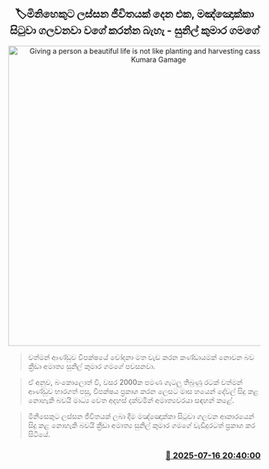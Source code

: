 <p align='center'><b><h2 align='center' title='Giving a person a beautiful life is not like planting and harvesting cassava - Sunil Kumara Gamage'>🏷මිනිහෙකුට ලස්සන ජීවිතයක් දෙන එක, මඤ්ඤොක්කා සිටුවා ගලවනවා වගේ කරන්න බැහැ - සුනිල් කුමාර ගමගේ</h2></b></p>
<p align='center'><img src='https://helakuru.sgp1.cdn.digitaloceanspaces.com/esana/images/lib/sunil-kumara-gamage-iop.jpg' width='600' alt='Giving a person a beautiful life is not like planting and harvesting cassava - Sunil Kumara Gamage'></p>

> වත්මන් ආණ්ඩුව විපක්ෂයේ චෝදනා මත වැඩ කරන කණ්ඩායමක් නොවන බව ක්‍රීඩා අමාත්‍ය සුනිල් කුමාර ගමගේ පවසනවා.

> ඒ අනුව, බංකොලොත් වී, වසර 2000ක පමණ ගැටලු තිබුණු රටක් වත්මන් ආණ්ඩුව භාරගත් පසු, විපක්ෂය ප්‍රකාශ කරන ලෙසට මාස හයෙන් දේවල් සිදු කළ නොහැකි බවයි මාධ්‍ය වෙත අදහස් දක්වමින් අමාත්‍යවරයා සඳහන් කළේ.

> මිනිසෙකුට ලස්සන ජීවිතයක් ලබා දීම මඤ්ඤොක්කා සිටුවා ගලවන ආකාරයෙන් සිදු කළ නොහැකි බවයි ක්‍රීඩා අමාත්‍ය සුනිල් කුමාර ගමගේ වැඩිදුරටත් ප්‍රකාශ කර සිටියේ.



<h3 align='right'><a href='https://www.helakuru.lk/esana/p/111910/'>📅 2025-07-16 20:40:00</a></h3>
